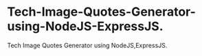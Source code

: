 # Tech-Image-Quotes-Generator-using-NodeJS-ExpressJS.
Tech Image Quotes Generator using NodeJS,ExpressJS.
